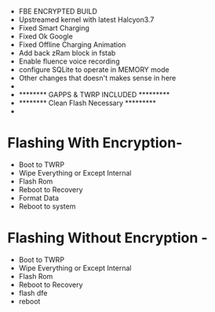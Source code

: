 - FBE ENCRYPTED BUILD
- Upstreamed kernel with latest Halcyon3.7
- Fixed Smart Charging
- Fixed Ok Google
- Fixed Offline Charging Animation
- Add back zRam block in fstab
- Enable fluence voice recording
- configure SQLite to operate in MEMORY mode
- Other changes that doesn't makes sense in here
- 
- ******** GAPPS & TWRP INCLUDED *********
- ******** Clean Flash Necessary *********
- 
# Flashing With Encryption-
- Boot to TWRP
- Wipe Everything or Except Internal
- Flash Rom
- Reboot to Recovery
- Format Data
- Reboot to system

# Flashing Without Encryption -
- Boot to TWRP
- Wipe Everything or Except Internal
- Flash Rom
- Reboot to Recovery
- flash dfe
- reboot
